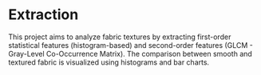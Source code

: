 # Extraction
This project aims to analyze fabric textures by extracting first-order statistical features (histogram-based) and second-order features (GLCM - Gray-Level Co-Occurrence Matrix). The comparison between smooth and textured fabric is visualized using histograms and bar charts.
